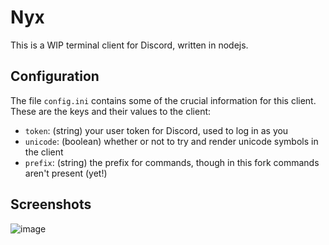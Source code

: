 # Nyx
This is a WIP terminal client for Discord, written in nodejs.

## Configuration
The file `config.ini` contains some of the crucial information for this client. These are the keys and their values to the client:
- `token`: (string) your user token for Discord, used to log in as you
- `unicode`: (boolean) whether or not to try and render unicode symbols in the client
- `prefix`: (string) the prefix for commands, though in this fork commands aren't present (yet!)

## Screenshots
![image](https://user-images.githubusercontent.com/90877067/197710779-d018c892-63ed-4e02-a57a-61aaef04d1e4.png)
